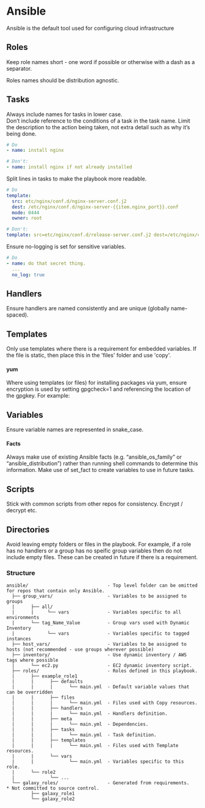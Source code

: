 # Ansible

Ansible is the default tool used for configuring cloud infrastructure

## Roles
Keep role names short - one word if possible or otherwise with a dash as a separator.

Roles names should be distribution agnostic.

## Tasks
Always include names for tasks in lower case.  
Don’t include reference to the conditions of a task in the task name. Limit the description to the action being taken, not extra detail such as why it’s being done.
```yaml
# Do
- name: install nginx

# Don't:
- name: install nginx if not already installed
```

Split lines in tasks to make the playbook more readable.  
```yaml
# Do
template:
  src: etc/nginx/conf.d/nginx-server.conf.j2
  dest: /etc/nginx/conf.d/nginx-server-{{item.nginx_port}}.conf
  mode: 0444
  owner: root

# Don't:
template: src=etc/nginx/conf.d/release-server.conf.j2 dest=/etc/nginx/conf.d/release-server.conf mode=0444 owner=root
```

Ensure no-logging is set for sensitive variables.
```yaml
# Do
- name: do that secret thing.
  ...
  no_log: true
```

## Handlers
Ensure handlers are named consistently and are unique (globally name-spaced).

## Templates
Only use templates where there is a requirement for embedded variables. If the file is static, then place this in the 'files' folder and use 'copy'.
#### yum
Where using templates (or files) for installing packages via yum, ensure encryption is used by setting gpgcheck=1 and referencing the location of the gpgkey. For example:

## Variables
Ensure variable names are represented in snake_case.
#### Facts
Always make use of existing Ansible facts (e.g. “ansible_os_family” or “ansible_distribution”) rather than running shell commands to determine this information.
Make use of set_fact to create variables to use in future tasks.

## Scripts
Stick with common scripts from other repos for consistency. Encrypt / decrypt etc.

## Directories
Avoid leaving empty folders or files in the playbook. For example, if a role has no handlers or a group has no speific group variables then do not include empty files. These can be created in future if there is a requirement.

### Structure
```
ansible/                             - Top level folder can be omitted for repos that contain only Ansible.
  ├── group_vars/                    - Variables to be assigned to groups
  |      ├── all/
  |      |     └── vars              - Variables specific to all environments
  |      └── tag_Name_Value          - Group vars used with Dynamic Inventory
  |            └── vars              - Variables specific to tagged instances
  ├── host_vars/                     - Variables to be assigned to hosts (not recommended - use groups wherever possible)
  ├── inventory/                     - Use dynamic inventory / AWS tags where possible
  |      └── ec2.py                  - EC2 dynamic inventory script.    
  ├── roles/                         - Roles defined in this playbook.
  |      ├── example_role1
  |      |      ├── defaults
  |      |      |      └── main.yml  - Default variable values that can be overridden
  |      |      ├── files
  |      |      |      └── main.yml  - Files used with Copy resources.
  |      |      ├── handlers
  |      |      |      └── main.yml  - Handlers definition.
  |      |      ├── meta
  |      |      |      └── main.yml  - Dependencies.
  |      |      ├── tasks
  |      |      |      └── main.yml  - Task definition.
  |      |      ├── templates
  |      |      |      └── main.yml  - Files used with Template resources.
  |      |      └── vars
  |      |             └── main.yml  - Variables specific to this role.
  |      └── role2
  |             └── ...
  └── galaxy_roles/                  - Generated from requirements.   * Not committed to source control.
         ├── galaxy_role1
         └── galaxy_role2

```
